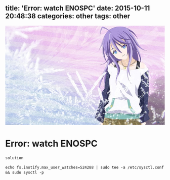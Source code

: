 title: 'Error: watch ENOSPC'
date: 2015-10-11 20:48:38
categories: other
tags: other
---

![](/images/s25.jpg)

#  Error: watch ENOSPC


`solution`
```
echo fs.inotify.max_user_watches=524288 | sudo tee -a /etc/sysctl.conf && sudo sysctl -p
```
